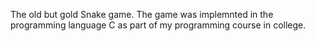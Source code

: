 The old but gold Snake game. The game was implemnted in the programming language C as part of my programming course in college.
